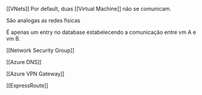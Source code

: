 [[VNets]] 
Por default, duas [[Virtual Machine]] não se comunicam.

São analogas as redes físicas

É apenas um entry no database estabelecendo a comunicação entre vm A e vm B.

[[Network Security Group]] 

[[Azure DNS]] 

[[Azure VPN Gateway]] 

[[ExpressRoute]] 
